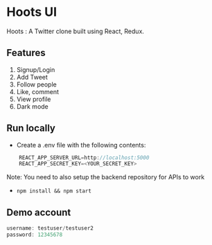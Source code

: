 # Hoots UI

Hoots : A Twitter clone built using React, Redux.

## Features

1. Signup/Login
2. Add Tweet
3. Follow people
4. Like, comment
5. View profile
6. Dark mode

## Run locally

- Create a .env file with the following contents:

```javascript
    REACT_APP_SERVER_URL=http://localhost:5000
    REACT_APP_SECRET_KEY=<YOUR_SECRET_KEY>
```
Note: You need to also setup the backend repository for APIs to work

- `npm install && npm start`

## Demo account

```javascript
username: testuser/testuser2
password: 12345678
```
